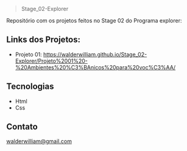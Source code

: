 >Stage_02-Explorer

Repositório com os projetos feitos no Stage 02 do Programa explorer:

## Links dos Projetos:

- Projeto 01: https://walderwilliam.github.io/Stage_02-Explorer/Projeto%2001%20-%20Ambientes%20%C3%BAnicos%20para%20voc%C3%AA/

## Tecnologias
- Html
- Css

## Contato
walderwilliam@gmail.com
